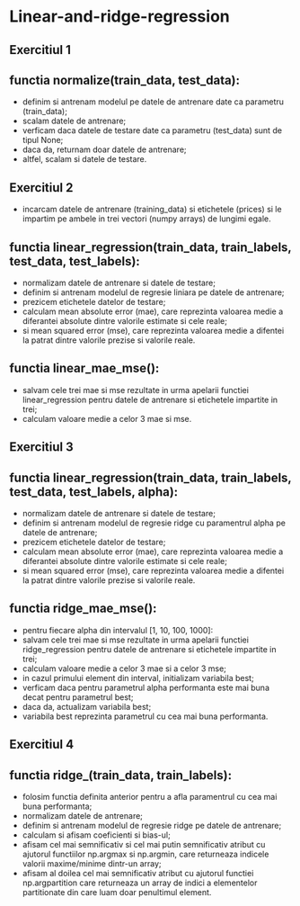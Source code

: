 # Linear-and-ridge-regression

Exercitiul 1
-
functia normalize(train_data, test_data):
-
- definim si antrenam modelul pe datele de antrenare date ca parametru (train_data);
- scalam datele de antrenare;
- verficam daca datele de testare date ca parametru (test_data) sunt de tipul None;
- daca da, returnam doar datele de antrenare;
- altfel, scalam si datele de testare.


Exercitiul 2
-
- incarcam datele de antrenare (training_data) si etichetele (prices) si le impartim pe ambele in trei vectori (numpy arrays) de lungimi egale.

functia linear_regression(train_data, train_labels, test_data, test_labels):
- 
- normalizam datele de antrenare si datele de testare;
- definim si antrenam modelul de regresie liniara pe datele de antrenare;
- prezicem etichetele datelor de testare;
- calculam mean absolute error (mae), care reprezinta valoarea medie a diferantei absolute dintre valorile estimate si cele reale;
- si mean squared error (mse), care reprezinta valoarea medie a difentei la patrat dintre valorile prezise si valorile reale.

functia linear_mae_mse():
-
- salvam cele trei mae si mse rezultate in urma apelarii functiei linear_regression pentru datele de antrenare si etichetele impartite in trei;
- calculam valoare medie a celor 3 mae si mse.

Exercitiul 3
-
functia linear_regression(train_data, train_labels, test_data, test_labels, alpha):
- 
- normalizam datele de antrenare si datele de testare;
- definim si antrenam modelul de regresie ridge cu paramentrul alpha pe datele de antrenare;
- prezicem etichetele datelor de testare;
- calculam mean absolute error (mae), care reprezinta valoarea medie a diferantei absolute dintre valorile estimate si cele reale;
- si mean squared error (mse), care reprezinta valoarea medie a difentei la patrat dintre valorile prezise si valorile reale.

functia ridge_mae_mse():
- 
- pentru fiecare alpha din intervalul [1, 10, 100, 1000]:
- salvam cele trei mae si mse rezultate in urma apelarii functiei ridge_regression pentru datele de antrenare si etichetele impartite in trei;
- calculam valoare medie a celor 3 mae si a celor 3 mse;
- in cazul primului element din interval, initializam variabila best;
- verficam daca pentru parametrul alpha performanta este mai buna decat pentru parametrul best;
- daca da, actualizam variabila best;
- variabila best reprezinta parametrul cu cea mai buna performanta.

Exercitiul 4
-
functia ridge_(train_data, train_labels):
-
- folosim functia definita anterior pentru a afla paramentrul cu cea mai buna performanta;
- normalizam datele de antrenare;
- definim si antrenam modelul de regresie ridge pe datele de antrenare;
- calculam si afisam coeficienti si bias-ul;
- afisam cel mai semnificativ si cel mai putin semnificativ atribut cu ajutorul functiilor np.argmax si np.argmin, care returneaza indicele valorii maxime/minime dintr-un array;
- afisam al doilea cel mai semnificativ atribut cu ajutorul functiei np.argpartition care returneaza un array de indici a elementelor partitionate din care luam doar penultimul element.









